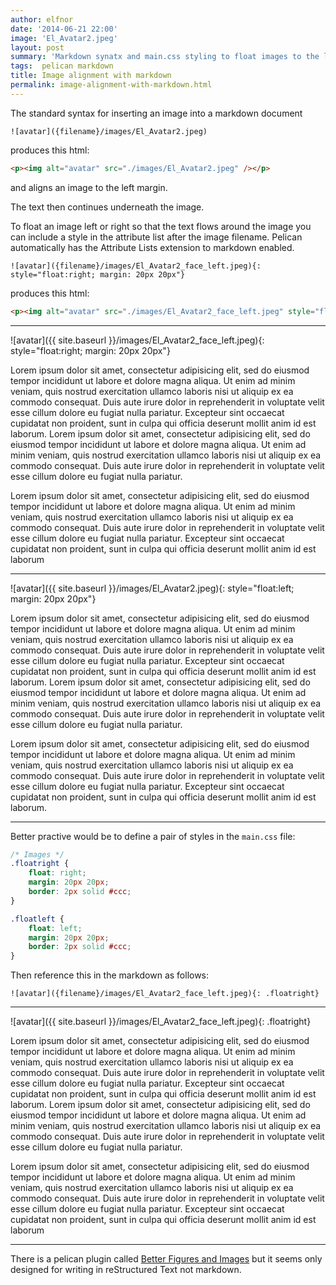 ```yaml
---
author: elfnor
date: '2014-06-21 22:00'
image: 'El_Avatar2.jpeg'
layout: post
summary: 'Markdown synatx and main.css styling to float images to the left and right.'
tags:  pelican markdown
title: Image alignment with markdown
permalink: image-alignment-with-markdown.html
---
```


The standard syntax for inserting an image into a markdown document

```text
![avatar]({filename}/images/El_Avatar2.jpeg)
```

produces this html:

```html
<p><img alt="avatar" src="./images/El_Avatar2.jpeg" /></p>
```

and aligns an image to the left margin.

The text then continues underneath the image.

To float an image left or right so that the text flows around the image you can include a style in the attribute list after the image filename. Pelican automatically has the Attribute Lists extension to markdown enabled.

```text
![avatar]({filename}/images/El_Avatar2_face_left.jpeg){: style="float:right; margin: 20px 20px"}
```

produces this html:

```html
<p><img alt="avatar" src="./images/El_Avatar2_face_left.jpeg" style="float:right; margin: 20px 20px" /></p>
```

------------------------------------------------------------------------

![avatar]({{ site.baseurl }}/images/El_Avatar2_face_left.jpeg){: style=\"float:right; margin: 20px 20px\"}

Lorem ipsum dolor sit amet, consectetur adipisicing elit, sed do eiusmod tempor incididunt ut labore et dolore magna aliqua. Ut enim ad minim veniam, quis nostrud exercitation ullamco laboris nisi ut aliquip ex ea commodo consequat. Duis aute irure dolor in reprehenderit in voluptate velit esse cillum dolore eu fugiat nulla pariatur. Excepteur sint occaecat cupidatat non proident, sunt in culpa qui officia deserunt mollit anim id est laborum. Lorem ipsum dolor sit amet, consectetur adipisicing elit, sed do eiusmod tempor incididunt ut labore et dolore magna aliqua. Ut enim ad minim veniam, quis nostrud exercitation ullamco laboris nisi ut aliquip ex ea commodo consequat. Duis aute irure dolor in reprehenderit in voluptate velit esse cillum dolore eu fugiat nulla pariatur.

Lorem ipsum dolor sit amet, consectetur adipisicing elit, sed do eiusmod tempor incididunt ut labore et dolore magna aliqua. Ut enim ad minim veniam, quis nostrud exercitation ullamco laboris nisi ut aliquip ex ea commodo consequat. Duis aute irure dolor in reprehenderit in voluptate velit esse cillum dolore eu fugiat nulla pariatur. Excepteur sint occaecat cupidatat non proident, sunt in culpa qui officia deserunt mollit anim id est laborum

------------------------------------------------------------------------

![avatar]({{ site.baseurl }}/images/El_Avatar2.jpeg){: style=\"float:left; margin: 20px 20px\"}

Lorem ipsum dolor sit amet, consectetur adipisicing elit, sed do eiusmod tempor incididunt ut labore et dolore magna aliqua. Ut enim ad minim veniam, quis nostrud exercitation ullamco laboris nisi ut aliquip ex ea commodo consequat. Duis aute irure dolor in reprehenderit in voluptate velit esse cillum dolore eu fugiat nulla pariatur. Excepteur sint occaecat cupidatat non proident, sunt in culpa qui officia deserunt mollit anim id est laborum. Lorem ipsum dolor sit amet, consectetur adipisicing elit, sed do eiusmod tempor incididunt ut labore et dolore magna aliqua. Ut enim ad minim veniam, quis nostrud exercitation ullamco laboris nisi ut aliquip ex ea commodo consequat. Duis aute irure dolor in reprehenderit in voluptate velit esse cillum dolore eu fugiat nulla pariatur.

Lorem ipsum dolor sit amet, consectetur adipisicing elit, sed do eiusmod tempor incididunt ut labore et dolore magna aliqua. Ut enim ad minim veniam, quis nostrud exercitation ullamco laboris nisi ut aliquip ex ea commodo consequat. Duis aute irure dolor in reprehenderit in voluptate velit esse cillum dolore eu fugiat nulla pariatur. Excepteur sint occaecat cupidatat non proident, sunt in culpa qui officia deserunt mollit anim id est laborum.

------------------------------------------------------------------------

Better practive would be to define a pair of styles in the `main.css` file:

```css
/* Images */
.floatright {
    float: right;
    margin: 20px 20px;
    border: 2px solid #ccc;
}

.floatleft {
    float: left;
    margin: 20px 20px;
    border: 2px solid #ccc;
}
```

Then reference this in the markdown as follows:

```text
![avatar]({filename}/images/El_Avatar2_face_left.jpeg){: .floatright}
```

------------------------------------------------------------------------

![avatar]({{ site.baseurl }}/images/El_Avatar2_face_left.jpeg){: .floatright}

Lorem ipsum dolor sit amet, consectetur adipisicing elit, sed do eiusmod tempor incididunt ut labore et dolore magna aliqua. Ut enim ad minim veniam, quis nostrud exercitation ullamco laboris nisi ut aliquip ex ea commodo consequat. Duis aute irure dolor in reprehenderit in voluptate velit esse cillum dolore eu fugiat nulla pariatur. Excepteur sint occaecat cupidatat non proident, sunt in culpa qui officia deserunt mollit anim id est laborum. Lorem ipsum dolor sit amet, consectetur adipisicing elit, sed do eiusmod tempor incididunt ut labore et dolore magna aliqua. Ut enim ad minim veniam, quis nostrud exercitation ullamco laboris nisi ut aliquip ex ea commodo consequat. Duis aute irure dolor in reprehenderit in voluptate velit esse cillum dolore eu fugiat nulla pariatur.

Lorem ipsum dolor sit amet, consectetur adipisicing elit, sed do eiusmod tempor incididunt ut labore et dolore magna aliqua. Ut enim ad minim veniam, quis nostrud exercitation ullamco laboris nisi ut aliquip ex ea commodo consequat. Duis aute irure dolor in reprehenderit in voluptate velit esse cillum dolore eu fugiat nulla pariatur. Excepteur sint occaecat cupidatat non proident, sunt in culpa qui officia deserunt mollit anim id est laborum

------------------------------------------------------------------------

There is a pelican plugin called [Better Figures and Images](http://duncanlock.net/blog/2013/05/29/better-figures-images-plugin-for-pelican/) but it seems only designed for writing in reStructured Text not markdown.

